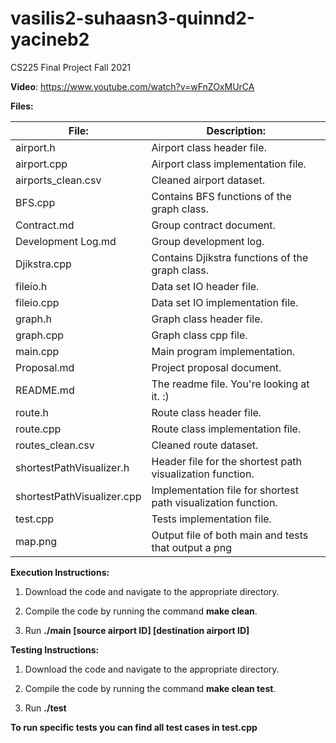 # vasilis2-suhaasn3-quinnd2-yacineb2
CS225 Final Project Fall 2021

**Video**: https://www.youtube.com/watch?v=wFnZOxMUrCA

**Files:**

| File:                      | Description:                                                  |
|----------------------------|---------------------------------------------------------------|
| airport.h                  | Airport class header file.                                    |
| airport.cpp                | Airport class implementation file.                            |
| airports_clean.csv         | Cleaned airport dataset.                                      |
| BFS.cpp                    | Contains BFS functions of the graph class.                    |
| Contract.md                | Group contract document.                                      |
| Development Log.md         | Group development log.                                        |
| Djikstra.cpp               | Contains Djikstra functions of the graph class.               |
| fileio.h                   | Data set IO header file.                                      |
| fileio.cpp                 | Data set IO implementation file.                              |
| graph.h                    | Graph class header file.                                      |
| graph.cpp                  | Graph class cpp file.                                         |
| main.cpp                   | Main program implementation.                                  |
| Proposal.md                | Project proposal document.                                    |
| README.md                  | The readme file. You're looking at it. :)                     |
| route.h                    | Route class header file.                                      |
| route.cpp                  | Route class implementation file.                              |
| routes_clean.csv           | Cleaned route dataset.                                        |
| shortestPathVisualizer.h   | Header file for the shortest path visualization function.     |
| shortestPathVisualizer.cpp | Implementation file for shortest path visualization function. |
| test.cpp                   | Tests implementation file.                                    |
| map.png                    | Output file of both main and tests that output a png          |


**Execution Instructions:**

1) Download the code and navigate to the appropriate directory.

2) Compile the code by running the command **make clean**.

3) Run **./main \[source airport ID\] \[destination airport ID\]**

**Testing Instructions:**

1) Download the code and navigate to the appropriate directory.

2) Compile the code by running the command **make clean test**.

3) Run **./test**

**To run specific tests you can find all test cases in test.cpp**
